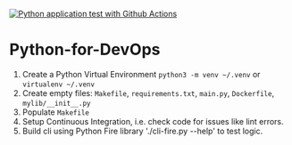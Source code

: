 [![Python application test with Github Actions](https://github.com/mcgmed/Python-for-DevOps/actions/workflows/devops.yml/badge.svg)](https://github.com/mcgmed/Python-for-DevOps/actions/workflows/devops.yml)

# Python-for-DevOps

1. Create a Python Virtual Environment `python3 -m venv ~/.venv` or `virtualenv ~/.venv`
2. Create empty files: `Makefile`, `requirements.txt`, `main.py`, `Dockerfile`, `mylib/__init__.py`
3. Populate `Makefile`
4. Setup Continuous Integration, i.e. check code for issues like lint errors.
5. Build cli using Python Fire library './cli-fire.py --help' to test logic.
